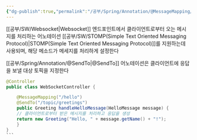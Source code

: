 ```yaml
---
{"dg-publish":true,"permalink":"/공부/Spring/Annotation/@MessageMapping/","dgPassFrontmatter":true}
---
```


[[공부/SW/Websocket\|Websocket]] 엔드포인트에서 클라이언트로부터 오는 메시지를 처리하는 어노테이션
[[공부/SW/STOMP(Simple Text Oriented Messaging Protocol)\|STOMP(Simple Text Oriented Messaging Protocol)]]를 지원하는데 사용되며, 해당 메소드가 메세지를 처리하게 설정한다

[[공부/Spring/Annotation/@SendTo\|@SendTo]] 어노테이션은 클라이언트에 응답을 보낼 대상 토픽을 지정한다

````java
@Controller
public class WebSocketController { 

	@MessageMapping("/hello") 
	@SendTo("/topic/greetings") 
	public Greeting handleHelloMessage(HelloMessage message) { 
	// 클라이언트로부터 받은 메시지를 처리하고 응답을 생성
	return new Greeting("Hello, " + message.getName() + "!"); 
	} 
}
```